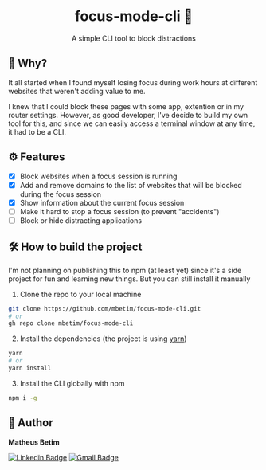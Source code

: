 <h1 align="center">focus-mode-cli 🎯</h1>

<p align="center">A simple CLI tool to block distractions</p>

## 🤔 Why?

It all started when I found myself losing focus during work hours at different websites that weren't adding value to me.

I knew that I could block these pages with some app, extention or in my router settings. However, as good developer, I've decide to build my own tool for this, and since we can easily access a terminal window at any time, it had to be a CLI.

## ⚙️ Features

- [x] Block websites when a focus session is running
- [x] Add and remove domains to the list of websites that will be blocked during the focus session
- [x] Show information about the current focus session
- [ ] Make it hard to stop a focus session (to prevent "accidents")
- [ ] Block or hide distracting applications

## 🛠️ How to build the project

I'm not planning on publishing this to npm (at least yet) since it's a side project for fun and learning new things. But you can still install it manually

1. Clone the repo to your local machine

```bash
git clone https://github.com/mbetim/focus-mode-cli.git
# or
gh repo clone mbetim/focus-mode-cli
```

2. Install the dependencies (the project is using [yarn](https://yarnpkg.com/))

```bash
yarn
# or
yarn install
```

3. Install the CLI globally with npm

```bash
npm i -g
```

## 👤 Author

**Matheus Betim**

[![Linkedin Badge](https://img.shields.io/badge/-Matheus%20Betim-blue?style=flat-square&logo=Linkedin&logoColor=white&link=https://www.linkedin.com/in/matheus-betim/)](https://www.linkedin.com/in/matheus-betim/)
[![Gmail Badge](https://img.shields.io/badge/-mbetim47@gmail.com-c14438?style=flat-square&logo=Gmail&logoColor=white&link=mailto:mbetim47@gmail.com)](mailto:mbetim47@gmail.com)
